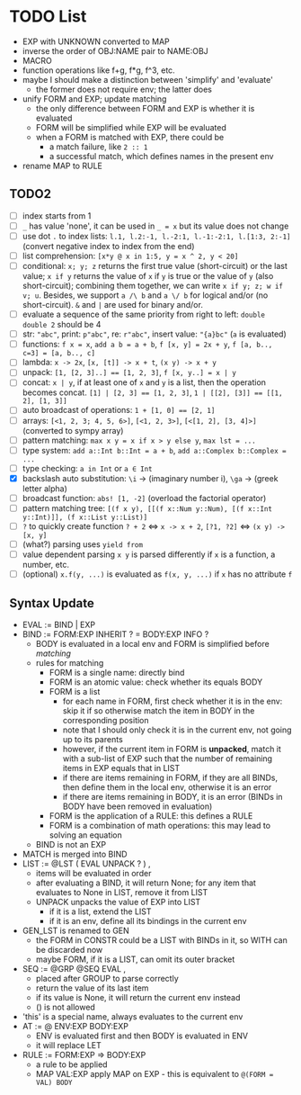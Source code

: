 # TODO List

* EXP with UNKNOWN converted to MAP
* inverse the order of OBJ:NAME pair to NAME:OBJ
* MACRO
* function operations like f+g, f*g, f^3, etc.
* maybe I should make a distinction between 'simplify' and 'evaluate'
  * the former does not require env; the latter does
* unify FORM and EXP; update matching
  * the only difference between FORM and EXP is whether it is evaluated
  * FORM will be simplified while EXP will be evaluated
  * when a FORM is matched with EXP, there could be
    * a match failure, like `2 :: 1`
    * a successful match, which defines names in the present env
* rename MAP to RULE

## TODO2

* [ ] index starts from 1
* [ ] `_` has value 'none', it can be used in `_ = x` but its value does not change
* [ ] use dot `.` to index lists: `l.1, l.2:-1, l.-2:1, l.-1:-2:1, l.[1:3, 2:-1]` (convert negative index to index from the end)
* [ ] list comprehension: `[x*y @ x in 1:5, y = x ^ 2, y < 20]`
* [ ] conditional: `x; y; z` returns the first true value (short-circuit) or the last value; `x if y` returns the value of `x` if `y` is true or the value of `y` (also short-circuit); combining them together, we can write `x if y; z; w if v; u`. Besides, we support `a /\ b` and `a \/ b` for logical and/or (no short-circuit). `&` and `|` are used for binary and/or.
* [ ] evaluate a sequence of the same priority from right to left: `double double 2` should be 4
* [ ] str: `"abc"`, print: `p"abc"`, re: `r"abc"`, insert value: `"{a}bc"` (`a` is evaluated)
* [ ] functions: `f x = x`, `add a b = a + b`, `f [x, y] = 2x + y`, `f [a, b.., c=3] = [a, b.., c]`
* [ ] lambda: `x -> 2x`, `[x, [t]] -> x + t`, `(x y) -> x + y`
* [ ] unpack: `[1, [2, 3]..] == [1, 2, 3]`, `f [x, y..] = x | y`
* [ ] concat: `x | y`, if at least one of `x` and `y` is a list, then the operation becomes concat. `[1] | [2, 3] == [1, 2, 3]`, `1 | [[2], [3]] == [[1, 2], [1, 3]]`
* [ ] auto broadcast of operations: `1 + [1, 0] == [2, 1]`
* [ ] arrays: `[<1, 2, 3; 4, 5, 6>]`, `[<1, 2, 3>]`, `[<[1, 2], [3, 4]>]` (converted to sympy array)
* [ ] pattern matching: `max x y = x if x > y else y`, `max lst = ...`
* [ ] type system: `add a::Int b::Int = a + b`, `add a::Complex b::Complex = ...`
* [ ] type checking: `a in Int` or `a ∈ Int`
* [x] backslash auto substitution: `\i` -> (imaginary number i), `\ga` -> (greek letter alpha)
* [ ] broadcast function: `abs! [1, -2]` (overload the factorial operator)
* [ ] pattern matching tree: `[(f x y), [[(f x::Num y::Num), [(f x::Int y::Int)]], (f x::List y::List)]`
* [ ] `?` to quickly create function `? + 2` <=> `x -> x + 2`, `[?1, ?2]` <=> `(x y) -> [x, y]`
* [ ] (what?) parsing uses `yield from`
* [ ] value dependent parsing `x y` is parsed differently if `x` is a function, a number, etc.
* [ ] (optional) `x.f(y, ...)` is evaluated as `f(x, y, ...)` if `x` has no attribute `f`

## Syntax Update  

* EVAL  := BIND | EXP
* BIND  := FORM:EXP INHERIT ? = BODY:EXP INFO ?
  * BODY is evaluated in a local env and FORM is simplified before *matching*
  * rules for matching
    * FORM is a single name: directly bind
    * FORM is an atomic value: check whether its equals BODY
    * FORM is a list
      * for each name in FORM, first check whether it is in the env: skip it if so otherwise match the item in BODY in the corresponding position
      * note that I should only check it is in the current env, not going up to its parents
      * however, if the current item in FORM is **unpacked**, match it with a sub-list of EXP such that the number of remaining items in EXP equals that in LIST
      * if there are items remaining in FORM, if they are all BINDs, then define them in the local env, otherwise it is an error
      * if there are items remaining in BODY, it is an error (BINDs in BODY have been removed in evaluation)
    * FORM is the application of a RULE: this defines a RULE
    * FORM is a combination of math operations: this may lead to solving an equation
  * BIND is not an EXP
* MATCH is merged into BIND
* LIST  := @LST ( EVAL UNPACK ? ) ,
  * items will be evaluated in order
  * after evaluating a BIND, it will return None; for any item that evaluates to None in LIST, remove it from LIST
  * UNPACK unpacks the value of EXP into LIST
    * if it is a list, extend the LIST
    * if it is an env, define all its bindings in the current env
* GEN_LST is renamed to GEN
  * the FORM in CONSTR could be a LIST with BINDs in it, so WITH can be discarded now
  * maybe FORM, if it is a LIST, can omit its outer bracket
* SEQ   := @GRP @SEQ EVAL ,
  * placed after GROUP to parse correctly
  * return the value of its last item
  * if its value is None, it will return the current env instead
  * () is not allowed
* 'this' is a special name, always evaluates to the current env
* AT    := @ ENV:EXP BODY:EXP
  * ENV is evaluated first and then BODY is evaluated in ENV
  * it will replace LET
* RULE  := FORM:EXP => BODY:EXP
  * a rule to be applied
  * MAP VAL:EXP
    apply MAP on EXP - this is equivalent to `@(FORM = VAL) BODY`
